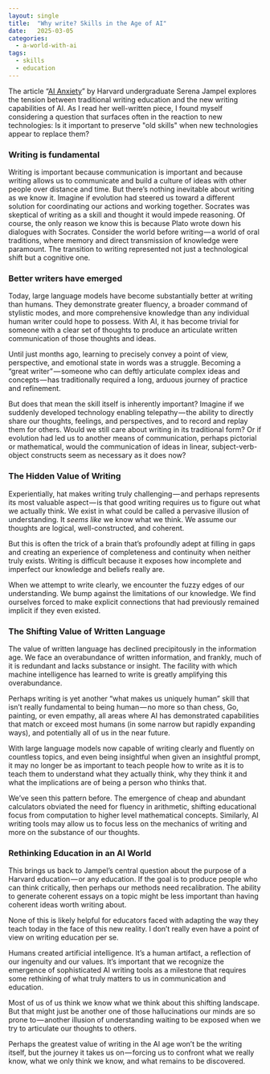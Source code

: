 ```yaml
---
layout: single
title:  "Why write? Skills in the Age of AI"
date:   2025-03-05 
categories: 
  - a-world-with-ai
tags: 
  - skills
  - education
---
```


The article “[AI Anxiety](https://www.harvardmagazine.com/2025/03/harvard-ai-to-improve-writing)” by Harvard undergraduate Serena Jampel explores the tension between traditional writing education and the new writing capabilities of AI. As I read her well-written piece, I found myself considering a question that surfaces often in the reaction to new technologies: Is it important to preserve "old skills" when new technologies appear to replace them?


### Writing is fundamental

Writing is important because communication is important and because writing allows us to communicate and build a culture of ideas with other people over distance and time. But there’s nothing inevitable about writing as we know it. Imagine if evolution had steered us toward a different solution for coordinating our actions and working together. Socrates was skeptical of writing as a skill and thought it would impede reasoning. Of course, the only reason we know this is because Plato wrote down his dialogues with Socrates. Consider the world before writing — a world of oral traditions, where memory and direct transmission of knowledge were paramount. The transition to writing represented not just a technological shift but a cognitive one.

### Better writers have emerged

Today, large language models have become substantially better at writing than humans. They demonstrate greater fluency, a broader command of stylistic modes, and more comprehensive knowledge than any individual human writer could hope to possess. With AI, it has become trivial for someone with a clear set of thoughts to produce an articulate written communication of those thoughts and ideas.

Until just months ago, learning to precisely convey a point of view, perspective, and emotional state in words was a struggle. Becoming a “great writer” — someone who can deftly articulate complex ideas and concepts — has traditionally required a long, arduous journey of practice and refinement.

But does that mean the skill itself is inherently important?
Imagine if we suddenly developed technology enabling telepathy — the ability to directly share our thoughts, feelings, and perspectives, and to record and replay them for others. Would we still care about writing in its traditional form? Or if evolution had led us to another means of communication, perhaps pictorial or mathematical, would the communication of ideas in linear, subject-verb-object constructs seem as necessary as it does now?

### The Hidden Value of Writing

Experientially, hat makes writing truly challenging — and perhaps represents its most valuable aspect — is that good writing requires us to figure out what we actually think. We exist in what could be called a pervasive illusion of understanding. It _seems like_ we know what we think. We assume our thoughts are logical, well-constructed, and coherent.

But this is often the trick of a brain that’s profoundly adept at filling in gaps and creating an experience of completeness and continuity when neither truly exists. Writing is difficult because it exposes how incomplete and imperfect our knowledge and beliefs really are.

When we attempt to write clearly, we encounter the fuzzy edges of our understanding. We bump against the limitations of our knowledge. We find ourselves forced to make explicit connections that had previously remained implicit if they even existed.

### The Shifting Value of Written Language
The value of written language has declined precipitously in the information age. We face an overabundance of written information, and frankly, much of it is redundant and lacks substance or insight. The facility with which machine intelligence has learned to write is greatly amplifying this overabundance.

Perhaps writing is yet another “what makes us uniquely human” skill that isn’t really fundamental to being human — no more so than chess, Go, painting, or even empathy, all areas where AI has demonstrated capabilities that match or exceed most humans (in some narrow but rapidly expanding ways), and potentially all of us in the near future.

With large language models now capable of writing clearly and fluently on countless topics, and even being insightful when given an insightful prompt, it may no longer be as important to teach people how to write as it is to teach them to understand what they actually think, why they think it and what the implications are of being a person who thinks that.

We’ve seen this pattern before. The emergence of cheap and abundant calculators obviated the need for fluency in arithmetic, shifting educational focus from computation to higher level mathematical concepts. Similarly, AI writing tools may allow us to focus less on the mechanics of writing and more on the substance of our thoughts.

### Rethinking Education in an AI World
This brings us back to Jampel’s central question about the purpose of a Harvard education — or any education. If the goal is to produce people who can think critically, then perhaps our methods need recalibration. The ability to generate coherent essays on a topic might be less important than having coherent ideas worth writing about.

None of this is likely helpful for educators faced with adapting the way they teach today in the face of this new reality. I don’t really even have a point of view on writing education per se. 

Humans created artificial intelligence. It’s a human artifact, a reflection of our ingenuity and our values. It’s important that we recognize the emergence of sophisticated AI writing tools as a milestone that requires some rethinking of what truly matters to us in communication and education.

Most of us of us think we know what we think about this shifting landscape. But that might just be another one of those hallucinations our minds are so prone to — another illusion of understanding waiting to be exposed when we try to articulate our thoughts to others.

Perhaps the greatest value of writing in the AI age won’t be the writing itself, but the journey it takes us on — forcing us to confront what we really know, what we only think we know, and what remains to be discovered.

